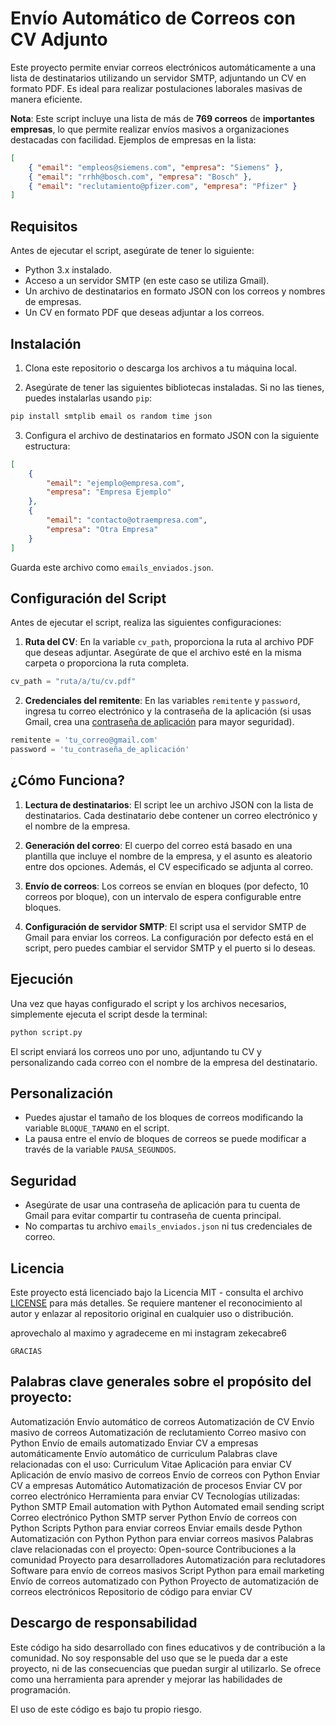 
# Envío Automático de Correos con CV Adjunto

Este proyecto permite enviar correos electrónicos automáticamente a una lista de destinatarios utilizando un servidor SMTP, adjuntando un CV en formato PDF. Es ideal para realizar postulaciones laborales masivas de manera eficiente.

**Nota**: Este script incluye una lista de más de **769 correos** de **importantes empresas**, lo que permite realizar envíos masivos a organizaciones destacadas con facilidad. Ejemplos de empresas en la lista:

```json
[
    { "email": "empleos@siemens.com", "empresa": "Siemens" },
    { "email": "rrhh@bosch.com", "empresa": "Bosch" },
    { "email": "reclutamiento@pfizer.com", "empresa": "Pfizer" }
]
```

## Requisitos

Antes de ejecutar el script, asegúrate de tener lo siguiente:

- Python 3.x instalado.
- Acceso a un servidor SMTP (en este caso se utiliza Gmail).
- Un archivo de destinatarios en formato JSON con los correos y nombres de empresas.
- Un CV en formato PDF que deseas adjuntar a los correos.

## Instalación

1. Clona este repositorio o descarga los archivos a tu máquina local.

2. Asegúrate de tener las siguientes bibliotecas instaladas. Si no las tienes, puedes instalarlas usando `pip`:

```bash
pip install smtplib email os random time json
```

3. Configura el archivo de destinatarios en formato JSON con la siguiente estructura:

```json
[
    {
        "email": "ejemplo@empresa.com",
        "empresa": "Empresa Ejemplo"
    },
    {
        "email": "contacto@otraempresa.com",
        "empresa": "Otra Empresa"
    }
]
```

Guarda este archivo como `emails_enviados.json`.

## Configuración del Script

Antes de ejecutar el script, realiza las siguientes configuraciones:

1. **Ruta del CV**: En la variable `cv_path`, proporciona la ruta al archivo PDF que deseas adjuntar. Asegúrate de que el archivo esté en la misma carpeta o proporciona la ruta completa.

```python
cv_path = "ruta/a/tu/cv.pdf"
```

2. **Credenciales del remitente**: En las variables `remitente` y `password`, ingresa tu correo electrónico y la contraseña de la aplicación (si usas Gmail, crea una [contraseña de aplicación](https://support.google.com/accounts/answer/185833?hl=es) para mayor seguridad).

```python
remitente = 'tu_correo@gmail.com'
password = 'tu_contraseña_de_aplicación'
```

## ¿Cómo Funciona?

1. **Lectura de destinatarios**: El script lee un archivo JSON con la lista de destinatarios. Cada destinatario debe contener un correo electrónico y el nombre de la empresa.

2. **Generación del correo**: El cuerpo del correo está basado en una plantilla que incluye el nombre de la empresa, y el asunto es aleatorio entre dos opciones. Además, el CV especificado se adjunta al correo.

3. **Envío de correos**: Los correos se envían en bloques (por defecto, 10 correos por bloque), con un intervalo de espera configurable entre bloques.

4. **Configuración de servidor SMTP**: El script usa el servidor SMTP de Gmail para enviar los correos. La configuración por defecto está en el script, pero puedes cambiar el servidor SMTP y el puerto si lo deseas.

## Ejecución

Una vez que hayas configurado el script y los archivos necesarios, simplemente ejecuta el script desde la terminal:

```bash
python script.py
```

El script enviará los correos uno por uno, adjuntando tu CV y personalizando cada correo con el nombre de la empresa del destinatario.

## Personalización

- Puedes ajustar el tamaño de los bloques de correos modificando la variable `BLOQUE_TAMANO` en el script.
- La pausa entre el envío de bloques de correos se puede modificar a través de la variable `PAUSA_SEGUNDOS`.

## Seguridad

- Asegúrate de usar una contraseña de aplicación para tu cuenta de Gmail para evitar compartir tu contraseña de cuenta principal.
- No compartas tu archivo `emails_enviados.json` ni tus credenciales de correo.

## Licencia

Este proyecto está licenciado bajo la Licencia MIT - consulta el archivo [LICENSE](LICENSE) para más detalles. Se requiere mantener el reconocimiento al autor y enlazar al repositorio original en cualquier uso o distribución.

aprovechalo al maximo y agradeceme en mi instagram zekecabre6
```
GRACIAS
```

## Palabras clave generales sobre el propósito del proyecto:
Automatización
Envío automático de correos
Automatización de CV
Envío masivo de correos
Automatización de reclutamiento
Correo masivo con Python
Envío de emails automatizado
Enviar CV a empresas automáticamente
Envío automático de curriculum
Palabras clave relacionadas con el uso:
Curriculum Vitae
Aplicación para enviar CV
Aplicación de envío masivo de correos
Envío de correos con Python
Enviar CV a empresas
Automático
Automatización de procesos
Enviar CV por correo electrónico
Herramienta para enviar CV
Tecnologías utilizadas:
Python
SMTP
Email automation with Python
Automated email sending script
Correo electrónico Python
SMTP server Python
Envío de correos con Python
Scripts Python para enviar correos
Enviar emails desde Python
Automatización con Python
Python para enviar correos masivos
Palabras clave relacionadas con el proyecto:
Open-source
Contribuciones a la comunidad
Proyecto para desarrolladores
Automatización para reclutadores
Software para envío de correos masivos
Script Python para email marketing
Envío de correos automatizado con Python
Proyecto de automatización de correos electrónicos
Repositorio de código para enviar CV


## Descargo de responsabilidad

Este código ha sido desarrollado con fines educativos y de contribución a la comunidad. No soy responsable del uso que se le pueda dar a este proyecto, ni de las consecuencias que puedan surgir al utilizarlo. Se ofrece como una herramienta para aprender y mejorar las habilidades de programación.

El uso de este código es bajo tu propio riesgo.
